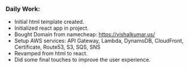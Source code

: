 

### Daily Work: 

- Initial html template created.
- Initialized react app in project.
- Bought Domain from namecheap: https://vishalkumar.us/
- Setup AWS services: API Gateway, Lambda, DynamoDB, CloudFront, Certificate, Route53, S3, SQS, SNS
- Revamped from html to react.
- Did some final touches to improve the user experience.
